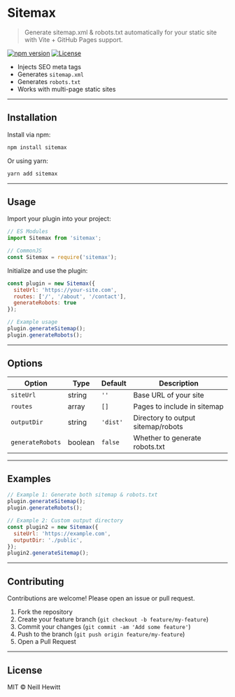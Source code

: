 # Sitemax

> Generate sitemap.xml & robots.txt automatically for your static site with Vite + GitHub Pages support.

[![npm version](https://img.shields.io/npm/v/sitemax.svg)](https://www.npmjs.com/package/sitemax)
[![License](https://img.shields.io/npm/l/sitemax.svg)](LICENSE)

* Injects SEO meta tags
* Generates `sitemap.xml`
* Generates `robots.txt`
* Works with multi-page static sites

---

## Installation

Install via npm:

```bash
npm install sitemax
```

Or using yarn:

```bash
yarn add sitemax
```

---

## Usage

Import your plugin into your project:

```javascript
// ES Modules
import Sitemax from 'sitemax';

// CommonJS
const Sitemax = require('sitemax');
```

Initialize and use the plugin:

```javascript
const plugin = new Sitemax({
  siteUrl: 'https://your-site.com',
  routes: ['/', '/about', '/contact'],
  generateRobots: true
});

// Example usage
plugin.generateSitemap();
plugin.generateRobots();
```

---

## Options

| Option           | Type    | Default  | Description                        |
| ---------------- | ------- | -------- | ---------------------------------- |
| `siteUrl`        | string  | `''`     | Base URL of your site              |
| `routes`         | array   | `[]`     | Pages to include in sitemap        |
| `outputDir`      | string  | `'dist'` | Directory to output sitemap/robots |
| `generateRobots` | boolean | `false`  | Whether to generate robots.txt     |

---

## Examples

```javascript
// Example 1: Generate both sitemap & robots.txt
plugin.generateSitemap();
plugin.generateRobots();

// Example 2: Custom output directory
const plugin2 = new Sitemax({
  siteUrl: 'https://example.com',
  outputDir: './public',
});
plugin2.generateSitemap();
```

---

## Contributing

Contributions are welcome! Please open an issue or pull request.

1. Fork the repository
2. Create your feature branch (`git checkout -b feature/my-feature`)
3. Commit your changes (`git commit -am 'Add some feature'`)
4. Push to the branch (`git push origin feature/my-feature`)
5. Open a Pull Request

---

## License

MIT © Neill Hewitt
